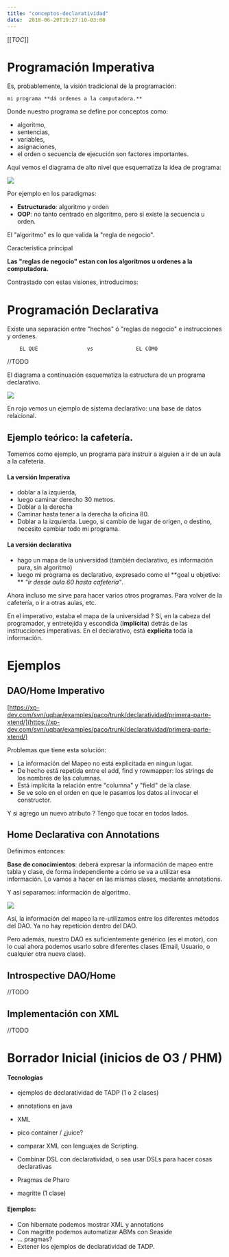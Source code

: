 ```yaml
---
title: "conceptos-declaratividad"
date:  2018-06-20T19:27:10-03:00
---
```



[[_TOC_]]

# Programación Imperativa


Es, probablemente, la visión tradicional de la programación: 
        

    mi programa **dá ordenes a la computadora.**



Donde nuestro programa se define por conceptos como: 

* algoritmo, 
* sentencias,
* variables,
* asignaciones,
* el orden o secuencia de ejecución son factores importantes.

Aquí vemos el diagrama de alto nivel que esquematiza la idea de programa:

[![](https://sites.google.com/site/programacionhm/_/rsrc/1401131526621/conceptos/declaratividad/imperativa.png)
](conceptos-declaratividad-imperativa-png?attredirects=0)


Por ejemplo en los paradigmas:

* **Estructurado**: algoritmo y orden
* **OOP**: no tanto centrado en algoritmo, pero si existe la secuencia u orden.

El "algoritmo" es lo que valida la "regla de negocio".


Característica principal
 
**Las "reglas de negocio" estan <mezcladas> con los algoritmos u ordenes a la computadora.**


Contrastado con estas visiones, introducimos:


# Programación Declarativa

Existe una separación entre "hechos" ó "reglas de negocio"   e   instrucciones y ordenes.


```
    EL QUÉ                vs              EL CÓMO
```


//TODO


El diagrama a continuación esquematiza la estructura de un programa declarativo.

[![](https://sites.google.com/site/programacionhm/_/rsrc/1401131950143/conceptos/declaratividad/declaratividad.png)
](conceptos-declaratividad-declaratividad-png?attredirects=0)

En rojo vemos un ejemplo de sistema declarativo: una base de datos relacional.

## Ejemplo teórico: la cafetería.

Tomemos como ejemplo, un programa para instruir a alguien a ir de un aula a la cafeteria.

#### La versión Imperativa

* doblar a la izquierda,
* luego caminar derecho 30 metros.
* Doblar a la derecha
* Caminar hasta tener a la derecha la oficina 80.
* Doblar a la izquierda.
Luego, si cambio de lugar de origen, o destino, necesito cambiar todo mi programa.

#### La versión declarativa

* hago un mapa de la universidad (también declarativo, es información pura, sin algoritmo)
* luego mi programa es declarativo, expresado como el **goal u objetivo: ** *"ir desde aula 60 hasta cafetería"*.

Ahora incluso me sirve para hacer varios otros programas. Para volver de la cafetería, o ir a otras aulas, etc.


En el imperativo, estaba el mapa de la universidad ?
Sí, en la cabeza del programador, y entretejida y escondida (**implícita**) detrás de las instrucciones imperativas.
En el declarativo, está **explícita** toda la información.
# Ejemplos

## DAO/Home Imperativo
[https://xp-dev.com/svn/uqbar/examples/paco/trunk/declaratividad/primera-parte-xtend/](https://xp-dev.com/svn/uqbar/examples/paco/trunk/declaratividad/primera-parte-xtend/)


Problemas que tiene esta solución:

* La información del Mapeo no está explicitada en ningun lugar.
* De hecho está repetida entre el add, find y rowmapper: los strings de los nombres de las columnas.
* Está implícita la relación entre "columna" y "field" de la clase.
* Se ve solo en el orden en que le pasamos los datos al invocar el constructor.

Y si agrego un nuevo atributo ?
Tengo que tocar en todos lados.

## Home Declarativa con Annotations

Definimos entonces:

**Base de conocimientos**: deberá expresar la información de mapeo entre tabla y clase, de forma independiente a cómo se va a utilizar esa información.
Lo vamos a hacer en las mismas clases, mediante annotations.


Y así separamos: información de algoritmo.

[![](https://sites.google.com/site/programacionhm/_/rsrc/1401133192111/conceptos/declaratividad/genericDAO.png)
](conceptos-declaratividad-genericDAO-png?attredirects=0)

Así, la información del mapeo la re-utilizamos entre los diferentes métodos del DAO.
Ya no hay repetición dentro del DAO.


Pero además, nuestro DAO es suficientemente genérico (es el motor), con lo cual ahora podemos usarlo sobre diferentes clases (Email, Usuario, o cualquier otra nueva clase). 

## Introspective DAO/Home

//TODO

## Implementación con XML

//TODO

# Borrador Inicial (inicios de O3 / PHM)

#### Tecnologías

* ejemplos de declaratividad de TADP (1 o 2 clases)

 * annotations en java
 * XML
 * pico container / ¿juice?
 * comparar XML con lenguajes de Scripting.
 * Combinar DSL con declaratividad, o sea usar DSLs para hacer cosas declarativas
* Pragmas de Pharo
* magritte (1 clase)


#### Ejemplos:

* Con hibernate podemos mostrar XML y annotations
* Con magritte podemos automatizar ABMs con Seaside
* ... pragmas?
* Extener los ejemplos de declaratividad de TADP.